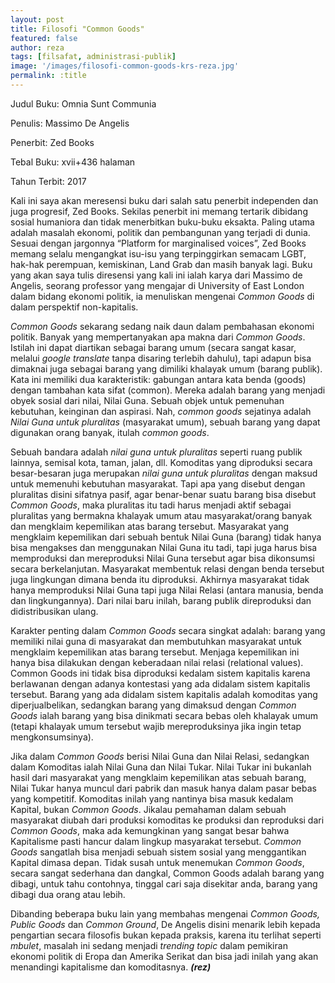 ```yaml
---
layout: post
title: Filosofi "Common Goods"
featured: false
author: reza
tags: [filsafat, administrasi-publik]
image: '/images/filosofi-common-goods-krs-reza.jpg'
permalink: :title
---
```


Judul Buku: Omnia Sunt Communia

Penulis: Massimo De Angelis

Penerbit: Zed Books

Tebal Buku: xvii+436 halaman

Tahun Terbit: 2017

Kali ini saya akan meresensi buku dari salah satu penerbit independen dan juga progresif, Zed Books. Sekilas penerbit ini memang tertarik dibidang sosial humaniora dan tidak menerbitkan buku-buku eksakta. Paling utama adalah masalah ekonomi, politik dan pembangunan yang terjadi di dunia. Sesuai dengan jargonnya “Platform for marginalised voices”, Zed Books memang selalu mengangkat isu-isu yang terpinggirkan semacam LGBT, hak-hak perempuan, kemiskinan, Land Grab dan masih banyak lagi. Buku yang akan saya tulis diresensi yang kali ini ialah karya dari Massimo de Angelis, seorang professor yang mengajar di University of East London dalam bidang ekonomi politik, ia menuliskan mengenai _Common Goods_ di dalam perspektif non-kapitalis.

_Common Goods_ sekarang sedang naik daun dalam pembahasan ekonomi politik. Banyak yang mempertanyakan apa makna dari _Common Goods_. Istilah ini dapat diartikan sebagai barang umum (secara sangat kasar, melalui _google translate_ tanpa disaring terlebih dahulu), tapi adapun bisa dimaknai juga sebagai barang yang dimiliki khalayak umum (barang publik). Kata ini memiliki dua karakteristik: gabungan antara kata benda (goods) dengan tambahan kata sifat (common). Mereka adalah barang yang menjadi obyek sosial dari nilai, Nilai Guna. Sebuah objek untuk pemenuhan kebutuhan, keinginan dan aspirasi. Nah, _common goods_ sejatinya adalah _Nilai Guna untuk pluralitas_ (masyarakat umum), sebuah barang yang dapat digunakan orang banyak, itulah _common goods_.

Sebuah bandara adalah _nilai guna untuk pluralitas_ seperti ruang publik lainnya, semisal kota, taman, jalan, dll. Komoditas yang diproduksi secara besar-besaran juga merupakan _nilai guna untuk pluralitas_ dengan maksud untuk memenuhi kebutuhan masyarakat. Tapi apa yang disebut dengan pluralitas disini sifatnya pasif, agar benar-benar suatu barang bisa disebut _Common Goods_, maka pluralitas itu tadi harus menjadi aktif sebagai pluralitas yang bermakna khalayak umum atau masyarakat/orang banyak dan mengklaim kepemilikan atas barang tersebut. Masyarakat yang mengklaim kepemilikan dari sebuah bentuk Nilai Guna (barang) tidak hanya bisa mengakses dan menggunakan Nilai Guna itu tadi, tapi juga harus bisa memproduksi dan mereproduksi Nilai Guna tersebut agar bisa dikonsumsi secara berkelanjutan. Masyarakat membentuk relasi dengan benda tersebut juga lingkungan dimana benda itu diproduksi. Akhirnya masyarakat tidak hanya memproduksi Nilai Guna tapi juga Nilai Relasi (antara manusia, benda dan lingkungannya). Dari nilai baru inilah, barang publik direproduksi dan didistribusikan ulang.

Karakter penting dalam _Common Goods_ secara singkat adalah: barang yang memiliki nilai guna di masyarakat dan membutuhkan masyarakat untuk mengklaim kepemilikan atas barang tersebut. Menjaga kepemilikan ini hanya bisa dilakukan dengan keberadaan nilai relasi (relational values). Common Goods ini tidak bisa diproduksi kedalam sistem kapitalis karena berlawanan dengan adanya kontestasi yang ada didalam sistem kapitalis tersebut. Barang yang ada didalam sistem kapitalis adalah komoditas yang diperjualbelikan, sedangkan barang yang dimaksud dengan _Common Goods_ ialah barang yang bisa dinikmati secara bebas oleh khalayak umum (tetapi khalayak umum tersebut wajib mereproduksinya jika ingin tetap mengkonsumsinya).

Jika dalam _Common Goods_ berisi Nilai Guna dan Nilai Relasi, sedangkan dalam Komoditas ialah Nilai Guna dan Nilai Tukar. Nilai Tukar ini bukanlah hasil dari masyarakat yang mengklaim kepemilikan atas sebuah barang, Nilai Tukar hanya muncul dari pabrik dan masuk hanya dalam pasar bebas yang kompetitif. Komoditas inilah yang nantinya bisa masuk kedalam Kapital, bukan _Common Goods_. Jikalau pemahaman dalam sebuah masyarakat diubah dari produksi komoditas ke produksi dan reproduksi dari _Common Goods_, maka ada kemungkinan yang sangat besar bahwa Kapitalisme pasti hancur dalam lingkup masyarakat tersebut. _Common Goods_ sangatlah bisa menjadi sebuah sistem sosial yang menggantikan Kapital dimasa depan. Tidak susah untuk menemukan _Common Goods_, secara sangat sederhana dan dangkal, Common Goods adalah barang yang dibagi, untuk tahu contohnya, tinggal cari saja disekitar anda, barang yang dibagi dua orang atau lebih.

Dibanding beberapa buku lain yang membahas mengenai _Common Goods, Public Goods_ dan _Common Ground_, De Angelis disini menarik lebih kepada pengartian secara filosofis bukan kepada praksis, karena itu terlihat seperti _mbulet_, masalah ini sedang menjadi _trending topic_ dalam pemikiran ekonomi politik di Eropa dan Amerika Serikat dan bisa jadi inilah yang akan menandingi kapitalisme dan komoditasnya. **_(rez)_**

